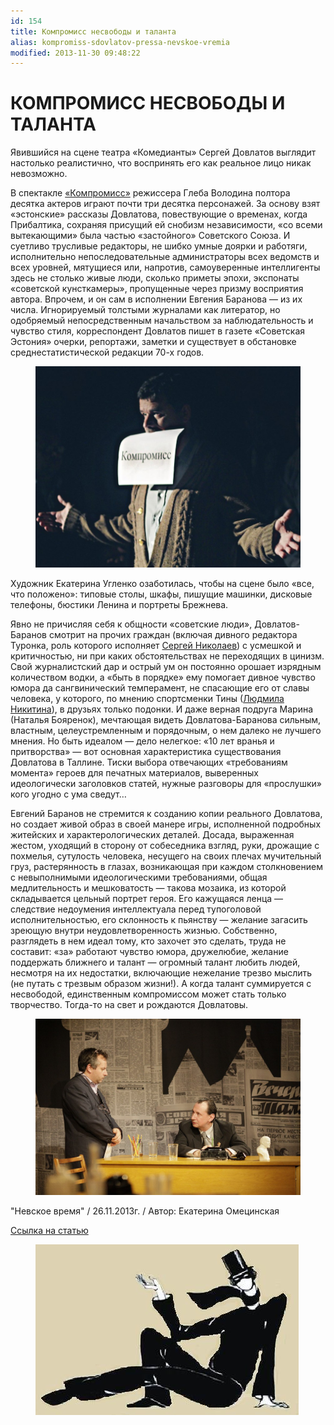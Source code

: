 ```yaml
---
id: 154
title: Компромисс несвободы и таланта
alias: kompromiss-sdovlatov-pressa-nevskoe-vremia
modified: 2013-11-30 09:48:22
---
```


<h1>КОМПРОМИСС НЕСВОБОДЫ И ТАЛАНТА</h1>

Явившийся на сцене театра «Комедианты» Сергей Довлатов выглядит настолько реалистично, что воспринять его как реальное лицо никак невозможно.

В спектакле <a href="282-kompromiss-sdovlatov.html">«Компромисс»</a> режиссера Глеба Володина полтора десятка актеров играют почти три десятка персонажей. За основу взят «эстонские» рассказы Довлатова, повествующие о временах, когда Прибалтика, сохраняя присущий ей снобизм независимости, «со всеми вытекающими» была частью «застойного» Советского Союза. И суетливо трусливые редакторы, не шибко умные доярки и работяги, исполнительно непоследовательные администраторы всех ведомств и всех уровней, мятущиеся или, напротив, самоуверенные интеллигенты здесь не столько живые люди, сколько приметы эпохи, экспонаты «советской кунсткамеры», пропущенные через призму восприятия автора. Впрочем, и он сам в исполнении Евгения Баранова — из их числа. Игнорируемый толстыми журналами как литератор, но одобряемый непосредственным начальством за наблюдательность и чувство стиля, корреспондент Довлатов пишет в газете «Советская Эстония» очерки, репортажи, заметки и существует в обстановке среднестатистической редакции 70-х годов.

<figure><a href="282-kompromiss-sdovlatov.html"><img src="images/stories/random/kompromiss2.jpg" /></a></figure>

Художник Екатерина Угленко озаботилась, чтобы на сцене было «все, что положено»: типовые столы, шкафы, пишущие машинки, дисковые телефоны, бюстики Ленина и портреты Брежнева.

Явно не причисляя себя к общности «советские люди», Довлатов-Баранов смотрит на прочих граждан (включая дивного редактора Туронка, роль которого исполняет <a href="52-sergei-nikolaev.html">Сергей Николаев</a>) с усмешкой и критичностью, ни при каких обстоятельствах не переходящих в цинизм. Свой журналистский дар и острый ум он постоянно орошает изрядным количеством водки, а «быть в порядке» ему помогает дивное чувство юмора да сангвинический темперамент, не спасающие его от славы человека, у которого, по мнению спортсменки Тины (<a href="63-lyda-nikitina.html">Людмила Никитина</a>), в друзьях только подонки. И даже верная подруга Марина (Наталья Бояренок), мечтающая видеть Довлатова-Баранова сильным, властным, целеустремленным и порядочным, о нем далеко не лучшего мнения. Но быть идеалом — дело нелегкое: «10 лет вранья и притворства» — вот основная характеристика существования Довлатова в Таллине. Тиски выбора отвечающих «требованиям момента» героев для печатных материалов, выверенных идеологически заголовков статей, нужные разговоры для «прослушки» кого угодно с ума сведут…

Евгений Баранов не стремится к созданию копии реального Довлатова, но создает живой образ в своей манере игры, исполненной подробных житейских и характерологических деталей. Досада, выраженная жестом, уходящий в сторону от собеседника взгляд, руки, дрожащие с похмелья, сутулость человека, несущего на своих плечах мучительный груз, растерянность в глазах, возникающая при каждом столкновением с невыполнимыми идеологическими требованиями, общая медлительность и мешковатость — такова мозаика, из которой складывается цельный портрет героя. Его кажущаяся ленца — следствие недоумения интеллектуала перед тупоголовой исполнительностью, его склонность к пьянству — желание загасить зреющую внутри неудовлетворенность жизнью. Собственно, разглядеть в нем идеал тому, кто захочет это сделать, труда не составит: «за» работают чувство юмора, дружелюбие, желание поддержать ближнего и талант — огромный талант любить людей, несмотря на их недостатки, включающие нежелание трезво мыслить (не путать с трезвым образом жизни!). А когда талант суммируется с несвободой, единственным компромиссом может стать только творчество. Тогда-то на свет и рождаются Довлатовы.

<figure><a href="282-kompromiss-sdovlatov.html"><img src="images/stories/random/kompromiss foto 5.jpg" /></a></figure>

"Невское время" / 26.11.2013г. / Автор: Екатерина Омецинская

<a href="http://ptj.spb.ru/pressa/kompromiss-nesvobody-i-talanta/">Ссылка на статью</a>

<figure><img src="images/stories/random/sait%2044logo%20logo.jpg" border="0" /></figure>


